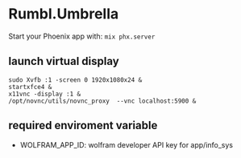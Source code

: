 # Rumbl.Umbrella

Start your Phoenix app with:
```mix phx.server```

## launch virtual display
```
sudo Xvfb :1 -screen 0 1920x1080x24 &
startxfce4 &
x11vnc -display :1 &
/opt/novnc/utils/novnc_proxy  --vnc localhost:5900 &
```

## required enviroment variable
* WOLFRAM_APP_ID: wolfram developer API key for app/info_sys